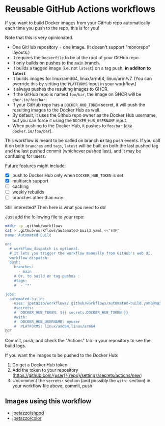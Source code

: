 # Reusable GitHub Actions workflows

If you want to build Docker images from your GitHub repo
automatically each time you push to the repo, this is for you!

Note that this is very opinionated.

- One GitHub repository = one image. (It doesn't support "monorepo" layouts.)
- It requires the `Dockerfile` to be at the root of your GitHub repo.
- It only builds on pushes to the `main` branch.
- It builds a tagged image (i.e. not `latest`) on a tag push, **in additon to `latest`**
- It builds images for linux/amd64, linux/arm64, linux/arm/v7.
  (You can override this by setting the `PLATFORMS` input in your workflow.)
- It always pushes the resulting images to GHCR.
- If the GitHub repo is named `foo/bar`, the image on GHCR will be `ghcr.io/foo/bar`.
- If your GitHub repo has a `DOCKER_HUB_TOKEN` secret, it will push the resulting images to the Docker Hub as well.
- By default, it uses the Github repo owner as the Docker Hub username, but you can force it using the `DOCKER_HUB_USERNAME` input.
- When pushing to the Docker Hub, it pushes to `foo/bar` (aka `docker.io/foo/bar`).

This workflow is meant to be called on branch **or** tag push events.
If you call it on both `branches` and `tags`, `latest` will be built on both the last pushed tag and the last pushed commit 
(whichever pushed last), and it may be confusing for users.

Future features might include:

- [X] push to Docker Hub only when `DOCKER_HUB_TOKEN` is set
- [X] multiarch support
- [ ] caching
- [ ] weekly rebuilds
- [ ] branches other than `main`

Still interested? Then here is what you need to do!

Just add the following file to your repo:

```bash
mkdir -p .github/workflows
cat > .github/workflows/automated-build.yaml <<"EOF"
name: Automated Build

on:
  # workflow_dispatch is optional.
  # It lets you trigger the workflow manually from GitHub's web UI.
  workflow_dispatch:
  push:
    branches:
      - main
    # Or, to build on tag pushes :
    #tags:
    #  - '*'

jobs:
  automated-build:
    uses: jpetazzo/workflows/.github/workflows/automated-build.yaml@main
    #secrets:
    #  DOCKER_HUB_TOKEN: ${{ secrets.DOCKER_HUB_TOKEN }}
    #with:
    #  DOCKER_HUB_USERNAME: myuser
    #  PLATFORMS: linux/amd64,linux/arm64
EOF
```

Commit, push, and check the "Actions" tab in your repository to see the build logs.

If you want the images to be pushed to the Docker Hub:

1. Go get a Docker Hub token
2. Add the token to your repository (https://github.com/{user}/{repo}/settings/secrets/actions/new)
3. Uncomment the `secrets:` section (and possibly the `with:` section) in your workflow file above, commit, push

## Images using this workflow

- [jpetazzo/shpod](/jpetazzo/shpod)
- [jpetazzo/color](/jpetazzo/color)
